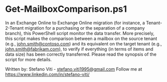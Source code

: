 # Get-MailboxComparison.ps1
In an Exchange Online to Exchange Online migration (for instance, a Tenant-2-Tenant migration for a purchasing or the separation of a company branch), this PowerShell script monitor the data transfer.
More precisely, this script makes the comparison between a mailbox on the source tenant (e.g., john.smith@contoso.com) and its equivalent on the target tenant (e.g., john.smith@fabrikam.com), to verify if everything (in terms of items and data size) has been correctly transferred.
Please read the synopsis of the script for more details.

Written by: Stefano Viti - stefano.viti1995@gmail.com
Follow me at https://www.linkedin.com/in/stefano-viti/
